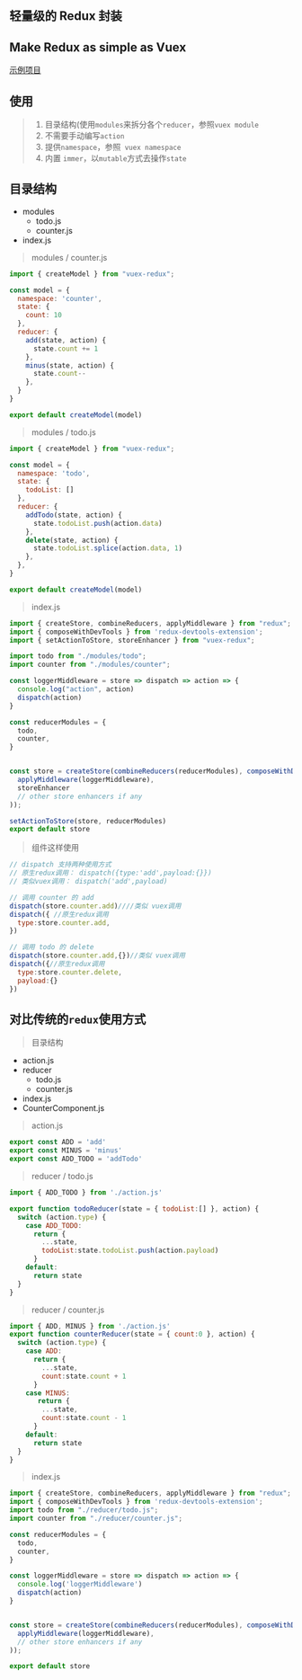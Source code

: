 ## 轻量级的 Redux 封装
## Make Redux as simple as Vuex

[示例项目](https://github.com/qinjialei24/vuex-redux/tree/master/demo)

## 使用
>1. 目录结构(使用`modules`来拆分各个`reducer`，参照`vuex module`
>2. 不需要手动编写`action`
>3. 提供`namespace`，参照` vuex namespace`
>4. 内置 `immer`，以`mutable`方式去操作`state`

## 目录结构
- modules
  - todo.js
  - counter.js
- index.js

> modules / counter.js

```js
import { createModel } from "vuex-redux";

const model = {
  namespace: 'counter',
  state: {
    count: 10
  },
  reducer: {
    add(state, action) {
      state.count += 1
    },
    minus(state, action) {
      state.count--
    },
  }
}

export default createModel(model)
```
> modules / todo.js
```js
import { createModel } from "vuex-redux";

const model = {
  namespace: 'todo',
  state: {
    todoList: []
  },
  reducer: {
    addTodo(state, action) {
      state.todoList.push(action.data)
    },
    delete(state, action) {
      state.todoList.splice(action.data, 1)
    },
  },
}

export default createModel(model)
```

>index.js
```js
import { createStore, combineReducers, applyMiddleware } from "redux";
import { composeWithDevTools } from 'redux-devtools-extension';
import { setActionToStore, storeEnhancer } from "vuex-redux";

import todo from "./modules/todo";
import counter from "./modules/counter";

const loggerMiddleware = store => dispatch => action => {
  console.log("action", action)
  dispatch(action)
}

const reducerModules = {
  todo,
  counter,
}


const store = createStore(combineReducers(reducerModules), composeWithDevTools(
  applyMiddleware(loggerMiddleware),
  storeEnhancer
  // other store enhancers if any
));

setActionToStore(store, reducerModules)
export default store
```
> 组件这样使用
```js
// dispatch 支持两种使用方式
// 原生redux调用： dispatch({type:'add',payload:{}})
// 类似vuex调用： dispatch('add',payload)

// 调用 counter 的 add
dispatch(store.counter.add)////类似 vuex调用
dispatch({ //原生redux调用
  type:store.counter.add,
})

// 调用 todo 的 delete
dispatch(store.counter.add,{})//类似 vuex调用
dispatch({//原生redux调用
  type:store.counter.delete,
  payload:{}
})
```

## 对比传统的`redux`使用方式
>目录结构

- action.js
- reducer
  - todo.js
  - counter.js
- index.js
- CounterComponent.js

> action.js

```js
export const ADD = 'add'
export const MINUS = 'minus'
export const ADD_TODO = 'addTodo'
```

> reducer / todo.js

```js
import { ADD_TODO } from './action.js'

export function todoReducer(state = { todoList:[] }, action) {
  switch (action.type) {
    case ADD_TODO:
      return {
        ...state,
        todoList:state.todoList.push(action.payload)
      }
    default:
      return state
  }
}
```


> reducer / counter.js
```js
import { ADD, MINUS } from './action.js'
export function counterReducer(state = { count:0 }, action) {
  switch (action.type) {
    case ADD:
      return {
        ...state,
        count:state.count + 1
      }
    case MINUS:
       return {
        ...state,
        count:state.count - 1
      }
    default:
      return state
  }
}
```

>index.js
```js
import { createStore, combineReducers, applyMiddleware } from "redux";
import { composeWithDevTools } from 'redux-devtools-extension';
import todo from "./reducer/todo.js";
import counter from "./reducer/counter.js";

const reducerModules = {
  todo,
  counter,
}

const loggerMiddleware = store => dispatch => action => {
  console.log('loggerMiddleware')
  dispatch(action)
}


const store = createStore(combineReducers(reducerModules), composeWithDevTools( // use redux-devtools
  applyMiddleware(loggerMiddleware),
  // other store enhancers if any
));

export default store
```











